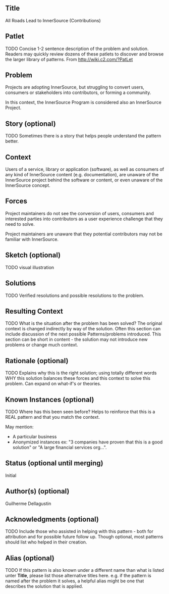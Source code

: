 ## Title

All Roads Lead to InnerSource (Contributions)

## Patlet

TODO
Concise 1-2 sentence description of the problem and solution.
Readers may quickly review dozens of these patlets to discover and browse the larger library of patterns.
From http://wiki.c2.com/?PatLet

## Problem

Projects are adopting InnerSource, but struggling to convert users, consumers or stakeholders into contributors, or forming a community.

In this context, the InnerSource Program is considered also an InnerSource Project.

## Story (optional)

TODO
Sometimes there is a story that helps people understand the pattern better.

## Context

Users of a service, library or application (software), as well as consumers of any kind of InnerSource content (e.g. documentation), are unaware of the InnerSource project behind the software or content, or even unaware of the InnerSource concept.

## Forces

Project maintainers do not see the conversion of users, consumers and interested parties into contributors as a user experience challenge that they need to solve.

Project maintainers are unaware that they potential contributors may not be familiar with InnerSource.

## Sketch (optional)

TODO
visual illustration

## Solutions

TODO
Verified resolutions and possible resolutions to the problem.

## Resulting Context

TODO
What is the situation after the problem has been solved?
The original context is changed indirectly by way of the solution.
Often this section can include discussion of the next possible Patterns/problems introduced.
This section can be short in content - the solution may not introduce new problems or change much context.

## Rationale (optional)

TODO
Explains why this is the right solution; using totally different words WHY this solution balances these forces and this context to solve this problem.
Can expand on what-if's or theories.

## Known Instances (optional)

TODO
Where has this been seen before?
Helps to reinforce that this is a REAL pattern and that you match the context.

May mention:

* A particular business
* Anonymized instances ex: "3 companies have proven that this is a good solution" or "A large financial services org...".

## Status (optional until merging)

Initial

## Author(s) (optional)

Guilherme Dellagustin

## Acknowledgments (optional)

TODO
Include those who assisted in helping with this pattern - both for attribution and for possible future follow up.
Though optional, most patterns should list who helped in their creation.

## Alias (optional)

TODO
If this pattern is also known under a different name than what is listed unter **Title**, please list those alternative titles here.
e.g. if the pattern is named after the problem it solves, a helpful alias might be one that describes the solution that is applied.